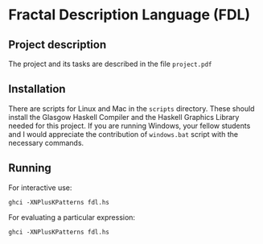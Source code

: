# Fractal Description Language (FDL)
## Project description
The project and its tasks are described in the file `project.pdf`
## Installation
There are scripts for Linux and Mac in the `scripts` directory. These should install the Glasgow Haskell Compiler and the Haskell Graphics Library needed for this project.
If you are running Windows, your fellow students and I would appreciate the contribution of `windows.bat` script with the necessary commands.
## Running
For interactive use:
```
ghci -XNPlusKPatterns fdl.hs
```
For evaluating a particular expression:
```
ghci -XNPlusKPatterns fdl.hs
```
